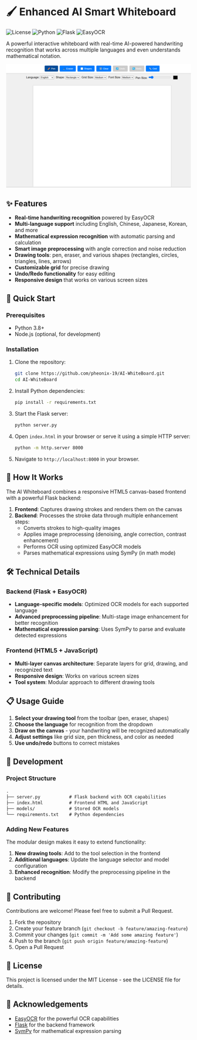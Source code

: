 # 🖌️ Enhanced AI Smart Whiteboard

![License](https://img.shields.io/badge/license-MIT-blue)
![Python](https://img.shields.io/badge/python-3.8%2B-brightgreen)
![Flask](https://img.shields.io/badge/flask-2.0%2B-red)
![EasyOCR](https://img.shields.io/badge/easyocr-latest-orange)

A powerful interactive whiteboard with real-time AI-powered handwriting recognition that works across multiple languages and even understands mathematical notation.

![AI Whiteboard Demo](demo.png)

## ✨ Features

- **Real-time handwriting recognition** powered by EasyOCR
- **Multi-language support** including English, Chinese, Japanese, Korean, and more
- **Mathematical expression recognition** with automatic parsing and calculation
- **Smart image preprocessing** with angle correction and noise reduction
- **Drawing tools**: pen, eraser, and various shapes (rectangles, circles, triangles, lines, arrows)
- **Customizable grid** for precise drawing
- **Undo/Redo functionality** for easy editing
- **Responsive design** that works on various screen sizes

## 🚀 Quick Start

### Prerequisites

- Python 3.8+
- Node.js (optional, for development)

### Installation

1. Clone the repository:
   ```bash
   git clone https://github.com/pheonix-19/AI-WhiteBoard.git
   cd AI-WhiteBoard
   ```

2. Install Python dependencies:
   ```bash
   pip install -r requirements.txt
   ```

3. Start the Flask server:
   ```bash
   python server.py
   ```

4. Open `index.html` in your browser or serve it using a simple HTTP server:
   ```bash
   python -m http.server 8000
   ```

5. Navigate to `http://localhost:8000` in your browser.

## 🧠 How It Works

The AI Whiteboard combines a responsive HTML5 canvas-based frontend with a powerful Flask backend:

1. **Frontend**: Captures drawing strokes and renders them on the canvas
2. **Backend**: Processes the stroke data through multiple enhancement steps:
   - Converts strokes to high-quality images
   - Applies image preprocessing (denoising, angle correction, contrast enhancement)
   - Performs OCR using optimized EasyOCR models
   - Parses mathematical expressions using SymPy (in math mode)

## 🛠️ Technical Details

### Backend (Flask + EasyOCR)
- **Language-specific models**: Optimized OCR models for each supported language
- **Advanced preprocessing pipeline**: Multi-stage image enhancement for better recognition
- **Mathematical expression parsing**: Uses SymPy to parse and evaluate detected expressions

### Frontend (HTML5 + JavaScript)
- **Multi-layer canvas architecture**: Separate layers for grid, drawing, and recognized text
- **Responsive design**: Works on various screen sizes
- **Tool system**: Modular approach to different drawing tools

## 📋 Usage Guide

1. **Select your drawing tool** from the toolbar (pen, eraser, shapes)
2. **Choose the language** for recognition from the dropdown
3. **Draw on the canvas** - your handwriting will be recognized automatically
4. **Adjust settings** like grid size, pen thickness, and color as needed
5. **Use undo/redo** buttons to correct mistakes

## 🧪 Development

### Project Structure
```
.
├── server.py           # Flask backend with OCR capabilities
├── index.html          # Frontend HTML and JavaScript 
├── models/             # Stored OCR models
└── requirements.txt    # Python dependencies
```

### Adding New Features
The modular design makes it easy to extend functionality:

1. **New drawing tools**: Add to the tool selection in the frontend
2. **Additional languages**: Update the language selector and model configuration
3. **Enhanced recognition**: Modify the preprocessing pipeline in the backend

## 🤝 Contributing

Contributions are welcome! Please feel free to submit a Pull Request.

1. Fork the repository
2. Create your feature branch (`git checkout -b feature/amazing-feature`)
3. Commit your changes (`git commit -m 'Add some amazing feature'`)
4. Push to the branch (`git push origin feature/amazing-feature`)
5. Open a Pull Request

## 📄 License

This project is licensed under the MIT License - see the LICENSE file for details.

## 🙏 Acknowledgements

- [EasyOCR](https://github.com/JaidedAI/EasyOCR) for the powerful OCR capabilities
- [Flask](https://flask.palletsprojects.com/) for the backend framework
- [SymPy](https://www.sympy.org/) for mathematical expression parsing
